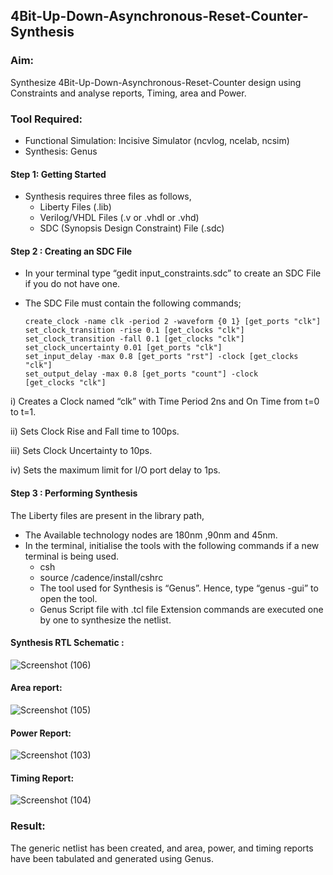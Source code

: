 ## 4Bit-Up-Down-Asynchronous-Reset-Counter-Synthesis

### Aim:

Synthesize 4Bit-Up-Down-Asynchronous-Reset-Counter design using Constraints and analyse reports, Timing, area and Power.

### Tool Required:

- Functional Simulation: Incisive Simulator (ncvlog, ncelab, ncsim)
- Synthesis: Genus

#### Step 1: Getting Started

- Synthesis requires three files as follows,
   + Liberty Files (.lib)
   + Verilog/VHDL Files (.v or .vhdl or .vhd)
   + SDC (Synopsis Design Constraint) File (.sdc)

#### Step 2 : Creating an SDC File

-	In your terminal type “gedit input_constraints.sdc” to create an SDC File if you do not have one.
-	The SDC File must contain the following commands;

        create_clock -name clk -period 2 -waveform {0 1} [get_ports "clk"]
        set_clock_transition -rise 0.1 [get_clocks "clk"]
        set_clock_transition -fall 0.1 [get_clocks "clk"]
        set_clock_uncertainty 0.01 [get_ports "clk"]
        set_input_delay -max 0.8 [get_ports "rst"] -clock [get_clocks "clk"]
        set_output_delay -max 0.8 [get_ports "count"] -clock [get_clocks "clk"]

i) Creates a Clock named “clk” with Time Period 2ns and On Time from t=0 to t=1.
<br>

ii) Sets Clock Rise and Fall time to 100ps.
<br>

iii) Sets Clock Uncertainty to 10ps.
<br>

iv) Sets the maximum limit for I/O port delay to 1ps.
<br>

#### Step 3 : Performing Synthesis

The Liberty files are present in the library path,

- The Available technology nodes are 180nm ,90nm and 45nm.
- In the terminal, initialise the tools with the following commands if a new terminal is being
used.
   + csh
   + source /cadence/install/cshrc
   + The tool used for Synthesis is “Genus”. Hence, type “genus -gui” to open the tool.
   + Genus Script file with .tcl file Extension commands are executed one by one to synthesize the netlist.

#### Synthesis RTL Schematic :

![Screenshot (106)](https://github.com/user-attachments/assets/7b02cdbc-ae07-4d20-bf3b-6413ca359964)

#### Area report:

![Screenshot (105)](https://github.com/user-attachments/assets/cd516bb1-2dcb-40f1-afd2-410bac47cb44)

#### Power Report:

![Screenshot (103)](https://github.com/user-attachments/assets/13ccf5ab-aecc-43ac-b7fd-1674b846c569)

#### Timing Report: 

![Screenshot (104)](https://github.com/user-attachments/assets/828a8f6d-30ce-463c-8b2a-9b33437734ca)

### Result: 

The generic netlist has been created, and area, power, and timing reports have been tabulated and generated using Genus.





